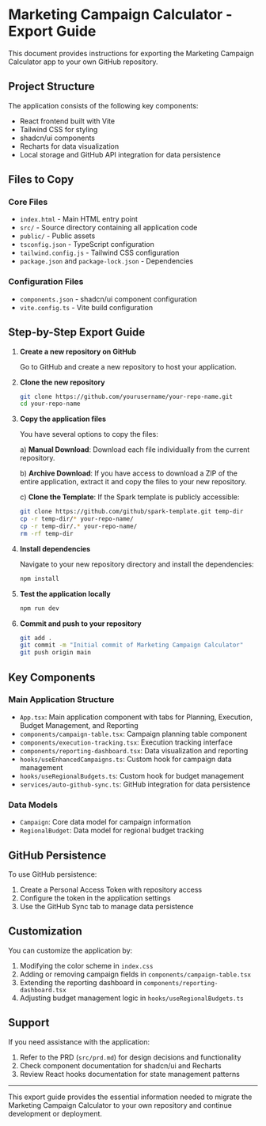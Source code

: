 # Marketing Campaign Calculator - Export Guide

This document provides instructions for exporting the Marketing Campaign Calculator app to your own GitHub repository.

## Project Structure

The application consists of the following key components:

- React frontend built with Vite
- Tailwind CSS for styling
- shadcn/ui components
- Recharts for data visualization
- Local storage and GitHub API integration for data persistence

## Files to Copy

### Core Files

- `index.html` - Main HTML entry point
- `src/` - Source directory containing all application code
- `public/` - Public assets
- `tsconfig.json` - TypeScript configuration
- `tailwind.config.js` - Tailwind CSS configuration
- `package.json` and `package-lock.json` - Dependencies

### Configuration Files

- `components.json` - shadcn/ui component configuration
- `vite.config.ts` - Vite build configuration

## Step-by-Step Export Guide

1. **Create a new repository on GitHub**

   Go to GitHub and create a new repository to host your application.

2. **Clone the new repository**

   ```bash
   git clone https://github.com/yourusername/your-repo-name.git
   cd your-repo-name
   ```

3. **Copy the application files**

   You have several options to copy the files:

   a) **Manual Download**: Download each file individually from the current repository.
   
   b) **Archive Download**: If you have access to download a ZIP of the entire application, extract it and copy the files to your new repository.
   
   c) **Clone the Template**: If the Spark template is publicly accessible:
   ```bash
   git clone https://github.com/github/spark-template.git temp-dir
   cp -r temp-dir/* your-repo-name/
   cp -r temp-dir/.* your-repo-name/
   rm -rf temp-dir
   ```

4. **Install dependencies**

   Navigate to your new repository directory and install the dependencies:

   ```bash
   npm install
   ```

5. **Test the application locally**

   ```bash
   npm run dev
   ```

6. **Commit and push to your repository**

   ```bash
   git add .
   git commit -m "Initial commit of Marketing Campaign Calculator"
   git push origin main
   ```

## Key Components

### Main Application Structure

- `App.tsx`: Main application component with tabs for Planning, Execution, Budget Management, and Reporting
- `components/campaign-table.tsx`: Campaign planning table component
- `components/execution-tracking.tsx`: Execution tracking interface
- `components/reporting-dashboard.tsx`: Data visualization and reporting
- `hooks/useEnhancedCampaigns.ts`: Custom hook for campaign data management
- `hooks/useRegionalBudgets.ts`: Custom hook for budget management
- `services/auto-github-sync.ts`: GitHub integration for data persistence

### Data Models

- `Campaign`: Core data model for campaign information
- `RegionalBudget`: Data model for regional budget tracking

## GitHub Persistence

To use GitHub persistence:

1. Create a Personal Access Token with repository access
2. Configure the token in the application settings
3. Use the GitHub Sync tab to manage data persistence

## Customization

You can customize the application by:

1. Modifying the color scheme in `index.css`
2. Adding or removing campaign fields in `components/campaign-table.tsx`
3. Extending the reporting dashboard in `components/reporting-dashboard.tsx`
4. Adjusting budget management logic in `hooks/useRegionalBudgets.ts`

## Support

If you need assistance with the application:

1. Refer to the PRD (`src/prd.md`) for design decisions and functionality
2. Check component documentation for shadcn/ui and Recharts
3. Review React hooks documentation for state management patterns

---

This export guide provides the essential information needed to migrate the Marketing Campaign Calculator to your own repository and continue development or deployment.